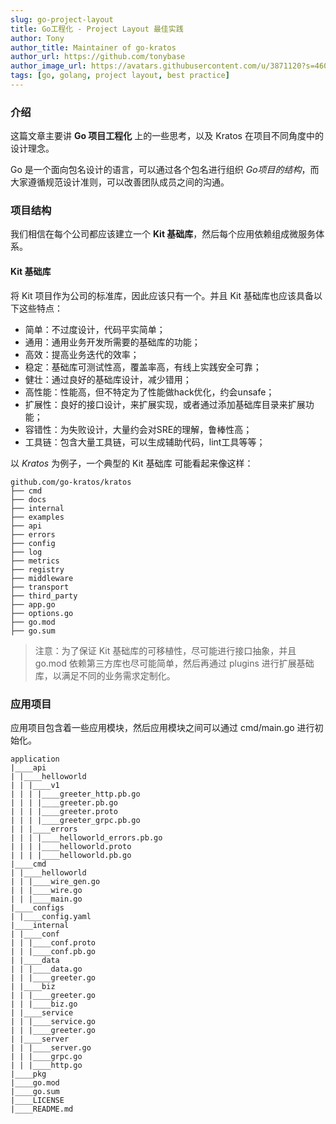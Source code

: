 ```yaml
---
slug: go-project-layout
title: Go工程化 - Project Layout 最佳实践
author: Tony
author_title: Maintainer of go-kratos
author_url: https://github.com/tonybase
author_image_url: https://avatars.githubusercontent.com/u/3871120?s=460&v=4
tags: [go, golang, project layout, best practice]
---
```


### 介绍

这篇文章主要讲 **Go 项目工程化** 上的一些思考，以及 Kratos 在项目不同角度中的设计理念。

Go 是一个面向包名设计的语言，可以通过各个包名进行组织 *Go项目的结构*，而大家遵循规范设计准则，可以改善团队成员之间的沟通。

### 项目结构

我们相信在每个公司都应该建立一个 **Kit 基础库**，然后每个应用依赖组成微服务体系。

#### Kit 基础库

将 Kit 项目作为公司的标准库，因此应该只有一个。并且 Kit 基础库也应该具备以下这些特点：

* 简单：不过度设计，代码平实简单；
* 通用：通用业务开发所需要的基础库的功能；
* 高效：提高业务迭代的效率；
* 稳定：基础库可测试性高，覆盖率高，有线上实践安全可靠；
* 健壮：通过良好的基础库设计，减少错用；
* 高性能：性能高，但不特定为了性能做hack优化，约会unsafe；
* 扩展性：良好的接口设计，来扩展实现，或者通过添加基础库目录来扩展功能；
* 容错性：为失败设计，大量约会对SRE的理解，鲁棒性高；
* 工具链：包含大量工具链，可以生成辅助代码，lint工具等等；

以 *Kratos* 为例子，一个典型的 Kit 基础库 可能看起来像这样：

```
github.com/go-kratos/kratos
├── cmd
├── docs
├── internal
├── examples
├── api
├── errors
├── config
├── log
├── metrics
├── registry
├── middleware
├── transport
├── third_party
├── app.go
├── options.go
├── go.mod
├── go.sum
```

> 注意：为了保证 Kit 基础库的可移植性，尽可能进行接口抽象，并且 go.mod 依赖第三方库也尽可能简单，然后再通过 plugins 进行扩展基础库，以满足不同的业务需求定制化。

### 应用项目

应用项目包含着一些应用模块，然后应用模块之间可以通过 cmd/main.go 进行初始化。

```
application
|____api
| |____helloworld
| | |____v1
| | | |____greeter_http.pb.go
| | | |____greeter.pb.go
| | | |____greeter.proto
| | | |____greeter_grpc.pb.go
| | |____errors
| | | |____helloworld_errors.pb.go
| | | |____helloworld.proto
| | | |____helloworld.pb.go
|____cmd
| |____helloworld
| | |____wire_gen.go
| | |____wire.go
| | |____main.go
|____configs
| |____config.yaml
|____internal
| |____conf
| | |____conf.proto
| | |____conf.pb.go
| |____data
| | |____data.go
| | |____greeter.go
| |____biz
| | |____greeter.go
| | |____biz.go
| |____service
| | |____service.go
| | |____greeter.go
| |____server
| | |____server.go
| | |____grpc.go
| | |____http.go
|____pkg
|____go.mod
|____go.sum
|____LICENSE
|____README.md
```

